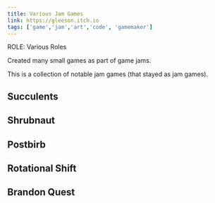 ```yaml
---
title: Various Jam Games
link: https://gleeson.itch.io
tags: ['game','jam','art','code', 'gamemaker']
---
```


ROLE: Various Roles

Created many small games as part of game jams.

This is a collection of notable jam games (that stayed as jam games).

## Succulents

## Shrubnaut

## Postbirb

## Rotational Shift

## Brandon Quest